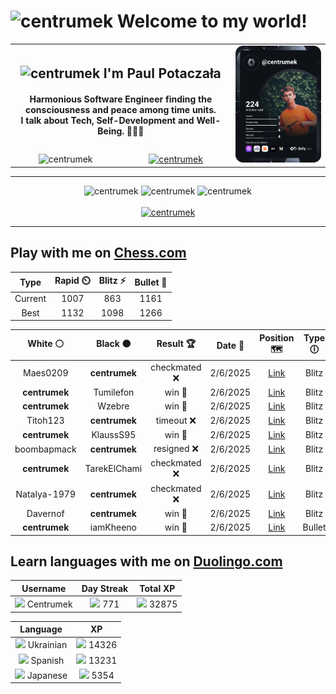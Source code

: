 <h1>
  <img
    src="https://emojis.slackmojis.com/emojis/images/1531849430/4246/blob-sunglasses.gif"
    width="30"
    alt="centrumek"
  />
  Welcome to my world!
</h1>

<table>
  <tbody>
    <tr>
      <td align="center" width="70%" colspan="2">
        <h2>
          <img
            src="https://raw.githubusercontent.com/MartinHeinz/MartinHeinz/master/wave.gif"
            width="30px"
            alt="centrumek"
          />
          I'm Paul Potaczała
        </h2>
        <h4>
          Harmonious Software Engineer finding the consciousness and peace among time units.
          <br/>
          I talk about Tech, Self-Development and Well-Being. 🌿🧘🚀
        </h4>
      </td>
      <td width="30%" rowspan="2">
        <a href="https://app.daily.dev/centrumek">
          <img
            src="./devcard.svg"
            alt="centrumek"
          />
        </a>
      </td>
    </tr>
    <tr align="center">
      <td>
        <img
          src="https://komarev.com/ghpvc/?username=centrumek&label=visitors&color=0e75b6&style=flat"
          alt="centrumek"
        >
      </td>
      <td>
        <a href="https://stackoverflow.com/users/14496012/centrumek">
          <img
            src="https://stackoverflow.com/users/flair/14496012.png?theme=dark"
            alt="centrumek"
          >
        </a>
      </td>
    </tr>
  </tbody>
</table>

---
<div align="center">
  <img 
    src="https://github-readme-stats.vercel.app/api?username=centrumek&show_icons=true&count_private=true&theme=dark&hide_border=true&hide=issues,contribs&bg_color=00000000"
    alt="centrumek"
  />
  <img
    src="https://github-readme-stats.vercel.app/api/top-langs/?username=centrumek&layout=compact&hide_border=true&theme=dark&bg_color=00000000&langs_count=6&exclude_repo=air-statistic-app"
    alt="centrumek"
  />
  <img 
    src="https://github-readme-streak-stats.herokuapp.com?user=centrumek&theme=dark&hide_border=true&background=FFFFFF00"
    alt="centrumek"
  />
  <br/>
  <br/>
  <a href="https://www.buymeacoffee.com/centrumek">
    <img
      src="https://cdn.buymeacoffee.com/buttons/v2/default-orange.png"
      height="50"
      width="210"
      alt="centrumek"
    />
  </a>
</div>

---

## Play with me on [Chess.com](https://www.chess.com/member/centrumek)

<div align="center">
<!--START_SECTION:chessStats-->
<!-- Automatically generated with https://github.com/Balastrong/chess-stats-action -->

| Type | Rapid ⏲️ | Blitz ⚡ | Bullet 🔫 |
|:---:|:---:|:---:|:---:|
| Current | 1007 | 863 | 1161 |
| Best | 1132 | 1098 | 1266 |

| White ⚪ | Black ⚫ | Result 🏆 | Date 📅 | Position 🗺️ | Type 🕕 |
|:---:|:---:|:---:|:---:|:---:|:---:|
| Maes0209 | **centrumek** | checkmated ❌ | 2/6/2025 | <a href="http://www.ee.unb.ca/cgi-bin/tervo/fen.pl?select=r7/2p2ppp/prN1p3/3P4/8/4P1Qk/PP3P2/2K3R1 b - - 3 28">Link</a> | Blitz |
| **centrumek** | Tumilefon | win 🥇 | 2/6/2025 | <a href="http://www.ee.unb.ca/cgi-bin/tervo/fen.pl?select=2r5/R5Bp/3k1R2/1p2p3/1P2P3/8/P5PP/6K1 b - - 2 29">Link</a> | Blitz |
| **centrumek** | Wzebre | win 🥇 | 2/6/2025 | <a href="http://www.ee.unb.ca/cgi-bin/tervo/fen.pl?select=8/6pk/1q2p2p/5P2/5P2/4PN1P/6QK/8 b - - 0 44">Link</a> | Blitz |
| Titoh123 | **centrumek** | timeout ❌ | 2/6/2025 | <a href="http://www.ee.unb.ca/cgi-bin/tervo/fen.pl?select=8/1p6/k7/2b2N2/p7/2P5/PPK5/8 b - - 9 67">Link</a> | Blitz |
| **centrumek** | KlaussS95 | win 🥇 | 2/6/2025 | <a href="http://www.ee.unb.ca/cgi-bin/tervo/fen.pl?select=8/4k3/8/8/8/2QQ4/5K2/8 b - - 6 73">Link</a> | Blitz |
| boombapmack | **centrumek** | resigned ❌ | 2/6/2025 | <a href="http://www.ee.unb.ca/cgi-bin/tervo/fen.pl?select=1r6/8/p7/2PB3p/k2P4/P3P1RP/K5P1/8 b - - 0 35">Link</a> | Blitz |
| **centrumek** | TarekElChami | checkmated ❌ | 2/6/2025 | <a href="http://www.ee.unb.ca/cgi-bin/tervo/fen.pl?select=8/p2kP3/3P4/8/1p6/PP3p2/3R4/4K1q1 w - - 4 46">Link</a> | Blitz |
| Natalya-1979 | **centrumek** | checkmated ❌ | 2/6/2025 | <a href="http://www.ee.unb.ca/cgi-bin/tervo/fen.pl?select=r2q2kr/p4Q2/3N2p1/3pp3/P7/B7/2P1PPBn/1R1R2K1 b - - 0 27">Link</a> | Blitz |
| Davernof | **centrumek** | win 🥇 | 2/6/2025 | <a href="http://www.ee.unb.ca/cgi-bin/tervo/fen.pl?select=6k1/4P3/p3Kn1P/P7/8/8/3P4/8 w - - 3 54">Link</a> | Blitz |
| **centrumek** | iamKheeno | win 🥇 | 2/6/2025 | <a href="http://www.ee.unb.ca/cgi-bin/tervo/fen.pl?select=r2k3N/pp1Q4/1qp2p2/5Bp1/1b1P3p/2P1P2P/PP3P2/R1B1K2R b KQ - 4 20">Link</a> | Bullet |

<!--END_SECTION:chessStats-->
</div>

## Learn languages with me on [Duolingo.com](https://www.duolingo.com/profile/Centrumek)

<div align="center">
<!--START_SECTION:duolingoStats-->
<!-- Automatically generated with https://github.com/centrumek/duolingo-readme-stats-->

| Username | Day Streak | Total XP |
|:---:|:---:|:---:|
| <img src="https://raw.githubusercontent.com/centrumek/duolingo-readme-stats/main/assets/duolingo.png" height="12"> Centrumek | <img src="https://raw.githubusercontent.com/centrumek/duolingo-readme-stats/main/assets/streakinactive.svg" height="12"> 771 | <img src="https://raw.githubusercontent.com/centrumek/duolingo-readme-stats/main/assets/xp.svg" height="12"> 32875 | <img src="https://raw.githubusercontent.com/centrumek/duolingo-readme-stats/main/assets/xp.svg" height="12"> 0 |

| Language | XP |
|:---:|:---:|
| <img src="https://raw.githubusercontent.com/centrumek/duolingo-readme-stats/main/assets/langs/ukrainian.svg" height="12"> Ukrainian | <img src="https://raw.githubusercontent.com/centrumek/duolingo-readme-stats/main/assets/xp.svg" height="12"> 14326 |
| <img src="https://raw.githubusercontent.com/centrumek/duolingo-readme-stats/main/assets/langs/spanish.svg" height="12"> Spanish | <img src="https://raw.githubusercontent.com/centrumek/duolingo-readme-stats/main/assets/xp.svg" height="12"> 13231 |
| <img src="https://raw.githubusercontent.com/centrumek/duolingo-readme-stats/main/assets/langs/japanese.svg" height="12"> Japanese | <img src="https://raw.githubusercontent.com/centrumek/duolingo-readme-stats/main/assets/xp.svg" height="12"> 5354 |

<!--END_SECTION:duolingoStats-->
</div>
<!--
**centrumek/centrumek** is a ✨ _special_ ✨ repository because its `README.md` (this file) appears on your GitHub profile.

Here are some ideas to get you started:

- 🔭 I’m currently working on ...
- 🌱 I’m currently learning ...
- 👯 I’m looking to collaborate on ...
- 🤔 I’m looking for help with ...
- 💬 Ask me about ...
- 📫 How to reach me: ...
- 😄 Pronouns: ...
- ⚡ Fun fact: ...
-->

